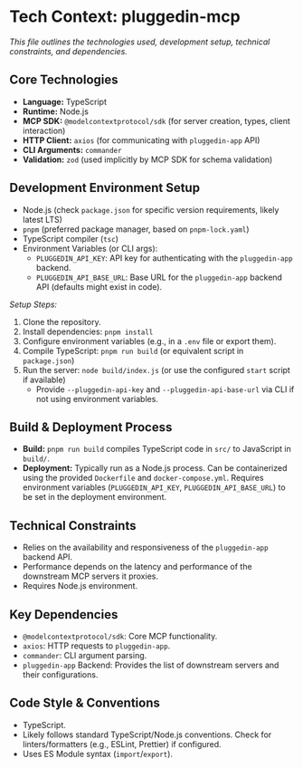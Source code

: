 # Tech Context: pluggedin-mcp

*This file outlines the technologies used, development setup, technical constraints, and dependencies.*

## Core Technologies

*   **Language:** TypeScript
*   **Runtime:** Node.js
*   **MCP SDK:** `@modelcontextprotocol/sdk` (for server creation, types, client interaction)
*   **HTTP Client:** `axios` (for communicating with `pluggedin-app` API)
*   **CLI Arguments:** `commander`
*   **Validation:** `zod` (used implicitly by MCP SDK for schema validation)

## Development Environment Setup

*   Node.js (check `package.json` for specific version requirements, likely latest LTS)
*   `pnpm` (preferred package manager, based on `pnpm-lock.yaml`)
*   TypeScript compiler (`tsc`)
*   Environment Variables (or CLI args):
    *   `PLUGGEDIN_API_KEY`: API key for authenticating with the `pluggedin-app` backend.
    *   `PLUGGEDIN_API_BASE_URL`: Base URL for the `pluggedin-app` backend API (defaults might exist in code).

*Setup Steps:*
1.  Clone the repository.
2.  Install dependencies: `pnpm install`
3.  Configure environment variables (e.g., in a `.env` file or export them).
4.  Compile TypeScript: `pnpm run build` (or equivalent script in `package.json`)
5.  Run the server: `node build/index.js` (or use the configured `start` script if available)
    *   Provide `--pluggedin-api-key` and `--pluggedin-api-base-url` via CLI if not using environment variables.

## Build & Deployment Process

*   **Build:** `pnpm run build` compiles TypeScript code in `src/` to JavaScript in `build/`.
*   **Deployment:** Typically run as a Node.js process. Can be containerized using the provided `Dockerfile` and `docker-compose.yml`. Requires environment variables (`PLUGGEDIN_API_KEY`, `PLUGGEDIN_API_BASE_URL`) to be set in the deployment environment.

## Technical Constraints

*   Relies on the availability and responsiveness of the `pluggedin-app` backend API.
*   Performance depends on the latency and performance of the downstream MCP servers it proxies.
*   Requires Node.js environment.

## Key Dependencies

*   `@modelcontextprotocol/sdk`: Core MCP functionality.
*   `axios`: HTTP requests to `pluggedin-app`.
*   `commander`: CLI argument parsing.
*   `pluggedin-app` Backend: Provides the list of downstream servers and their configurations.

## Code Style & Conventions

*   TypeScript.
*   Likely follows standard TypeScript/Node.js conventions. Check for linters/formatters (e.g., ESLint, Prettier) if configured.
*   Uses ES Module syntax (`import`/`export`).
